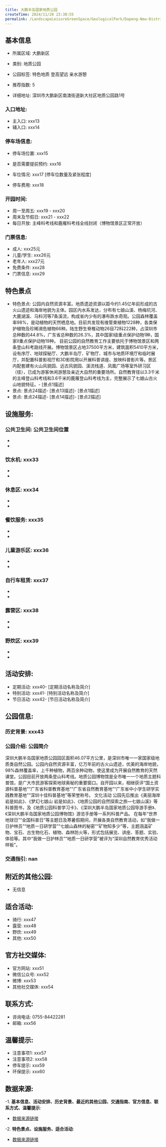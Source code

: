 ```yaml
---
title: 大鹏半岛国家地质公园
createTime: 2024/11/28 23:38:55
permalink: /LandscapeLeisureGreenSpace/GeologicalPark/Dapeng-New-District-Dapeng-Peninsula-National-Geopark/
---
```


<ImageCard
  image="https://cgj.sz.gov.cn/img/4/4006/4006110/10775588.jpg"
  title="大鹏半岛国家地质公园"
  description="深圳大鹏半岛国家地质公园园区面积46.07平方公里，是深圳市唯一一家国家级地质类自然公园。公园内自然资源丰富，亿万年前的"
  href="/"
  author="深圳公园"
  date="2024/11/28"
/>

## 基本信息

- 所属区域: 大鹏新区

- 类别: 地质公园

- 公园标签: 特色地质 登高望远 亲水游憩

- 推荐指数: 5

- 详细地址: 深圳市大鹏新区南澳街道新大社区地质公园路1号

### 入口地址:
- 主入口: xxx13
- 辅入口: xxx14
### 停车场信息:
- 停车场位置: xxx15

- 是否需要提前预约: xxx16

- 车位情况: xxx17 [停车位数量及紧张程度]

- 停车费用: xxx18

### 开园时间:
- 周一至周五: xxx19 - xxx20
- 周末及节假日: xxx21 - xxx22
- 每日开放: 主峰科考线和鹿雁科考线全线封闭（博物馆景区正常开放）

### 门票信息:
- 成人: xxx25元
- 儿童/学生: xxx26元
- 老年人: xxx27元
- 免费条件: xxx28
- 门票信息: xxx29
## 特色景点
- 特色景点: 公园内自然资源丰富。地质遗迹资源以距今约1.45亿年前形成的古火山遗迹和海岸地貌为主体。园区内水系发达，分布有七娘山溪、杨梅坑河、大鹿湖溪、马料河等7条溪流，构成省内少有的瀑布跌水奇观。公园森林覆盖率98%，是动植物的天然栖息地。目前共发现有维管束植物1228种，各类保护植物及珍稀濒危植物66种。陆生野生脊椎动物26目72科222种，占深圳市总种数的44.8%，广东省总种数的26.3%，其中国家Ⅰ级重点保护动物1种，国家Ⅱ重点保护动物19种。
目前公园的自然教育工作主要依托于博物馆景区和两条登山科考路线开展。博物馆景区占地37500平方米，建筑面积5410平方米，设有序厅、地球探秘厅、大鹏半岛厅、矿物厅、城市与地质环境厅和临时展厅，并配置科普影视厅和3D影院用以开展科普讲座、放映科普影片等。景区内配套建有火山风貌园、远古风貌园、溪流栈道、凤凰广场等室外研习区（径），已成为游客休闲游憩及亲近大自然的重要场所。自然教育径以3.3千米的主峰登山科考线和3.6千米的鹿雁登山科考线为主，完整展示了七娘山古火山地貌特征。- [景点1描述]
- 景点: 景点24描述- [景点13描述]- [景点1描述]
- 景点: 景点24描述- [景点14描述]- [景点2描述]
## 设施服务:
### 公共卫生间: 公共卫生间位置
- 
- 
### 饮水机: xxx33
- 
- 
### 休息区: xxx34
- 
- 
### 餐饮服务: xxx35
- 
- 
### 儿童游乐区: xxx36
- 
- 
### 自行车租赁: xxx37
- 
- 
### 露营区: xxx38
- 
- 
### 野炊区: xxx39

- 
- 
## 活动安排:
- 定期活动: xxx40- [定期活动名称及简介]
- 特别活动: xxx41- [特别活动名称及简介]
- 节日活动: xxx42- [节日活动名称及简介]
## 公园信息:
### 历史背景: xxx43
### 公园介绍: 公园简介
深圳大鹏半岛国家地质公园园区面积46.07平方公里，是深圳市唯一一家国家级地质类自然公园。公园内自然资源丰富，亿万年前的古火山遗迹，优美的海岸地貌，98%森林覆盖率，上千种植物，两百余种动物，使这里成为开展自然教育的天然课堂。公园目前开放两条登山科考线。地质公园博物馆是全市唯一一个地质主题科普馆，是广大市民游客探索地球奥秘的重要窗口。自开园以来，相继获评“国土资源科普基地”“广东省科普教育基地”“广东省自然教育基地”“广东省中小学生研学实践教育基地”“深圳十佳科普基地”等荣誉称号。
文化活动
公园先后推出《美丽海岸 岩是如此》、《梦幻七娘山 岩是如此》、《地质公园的自然探索之旅—七娘山溪》等科普图书，及《地质公园科普学习卡》、《深圳大鹏半岛国家地质公园导游手册》、《深圳大鹏半岛国家地质公园博物馆》游览手册等一系列科普产品。
在每年“世界地球日”“全国科普日”等主题日及寒暑假期间，开展各类自然教育活动，如“我做一日护林员”“地质一日研学营”“七娘山森林的秘密”“矿物知多少”等，主题涵盖矿物、宝石、古生物化石、植物、森林防火等，形式包括展览、讲座、答题、实验、体验等。其中“我做一日护林员”“地质一日研学营”被评为“深圳自然教育优秀活动样板”。
### 交通指引: nan

## 附近的其他公园:
- 无信息

## 适合活动:
- 骑行: xxx47
- 露营: xxx48
- 野炊: xxx49
- 其他: xxx50

## 官方社交媒体:
- 官方网站: xxx51
- 微信公众号: xxx52
- 微博: xxx53
- 其他社交媒体: xxx54

## 联系方式:
- 咨询电话: 0755-84422281
- 邮箱: xxx56

## 温馨提示:
- 注意事项1: xxx57
- 注意事项2: xxx58
- 停车提示: xxx59
- 环保提示: xxx60

## 数据来源:
-1. **基本信息、活动安排、历史背景、最近的其他公园、交通指南、官方信息、联系方式、温馨提示**:
- [数据来源链接](xxx61)

-2. **特色景点、设施服务、适合活动**:
- [数据来源链接](xxx61)

